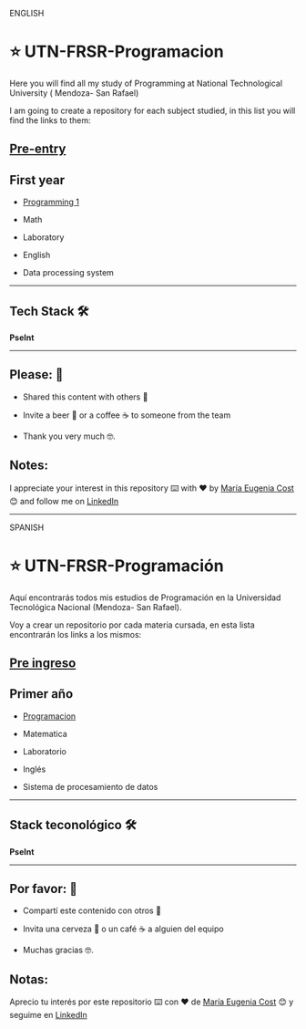 ENGLISH 

# :star: UTN-FRSR-Programacion

Here you will find all my study of Programming at  National Technological University ( Mendoza- San Rafael)

I am going to create a repository for each subject studied, in this list you will find the links to them:

## [Pre-entry](https://github.com/eugenia1984/UTNFRSR-ingreso)

## First year

- [Programming 1](https://github.com/eugenia1984/UTN-FRSR-Programacion1)

- Math

- Laboratory

- English

- Data processing system


---

## Tech Stack 🛠️

**PseInt**

---


## Please: 🎁

- Shared this content with others 📢

- Invite a beer 🍺 or a coffee ☕ to someone from the team

- Thank you very much 🤓.


## Notes: 

I appreciate your interest in this repository ⌨️ with ❤️ by [María Eugenia Cost](https://github.com/eugenia1984)  😊 and follow me on [LinkedIn](https://www.linkedin.com/in/maríaeugeniacosta/)

---

SPANISH

# :star: UTN-FRSR-Programación

Aquí encontrarás todos mis estudios de Programación en la Universidad Tecnológica Nacional (Mendoza- San Rafael).

Voy a crear un repositorio por cada materia cursada, en esta lista encontrarán los links a los mismos:

## [Pre ingreso](https://github.com/eugenia1984/UTNFRSR-ingreso)

## Primer año

- [Programacion](https://github.com/eugenia1984/UTN-FRSR-Programacion1)

- Matematica

- Laboratorio

- Inglés

- Sistema de procesamiento de datos


---

## Stack teconológico 🛠️

**PseInt**

---


## Por favor: 🎁

- Compartí este contenido con otros 📢

- Invita una cerveza 🍺 o un café ☕ a alguien del equipo

- Muchas gracias 🤓.


## Notas: 

Aprecio tu interés por este repositorio ⌨️ con ❤️ de [María Eugenia Cost](https://github.com/eugenia1984)  😊 y seguime en [LinkedIn](https://www.linkedin.com/in/maríaeugeniacosta/)

